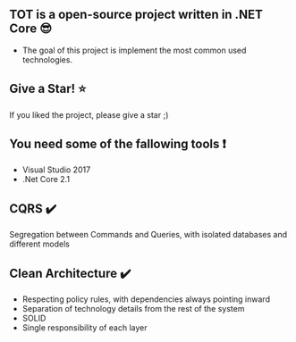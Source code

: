 ## TOT is a open-source project written in .NET Core :sunglasses:

* The goal of this project is implement the most common used technologies.

## Give a Star! :star:
If you liked the project, please give a star ;)

## You need some of the fallowing tools :exclamation:

* Visual Studio 2017
* .Net Core 2.1

## CQRS :heavy_check_mark:

Segregation between Commands and Queries, with isolated databases and different models

## Clean Architecture :heavy_check_mark:

* Respecting policy rules, with dependencies always pointing inward
* Separation of technology details from the rest of the system
* SOLID
* Single responsibility of each layer
